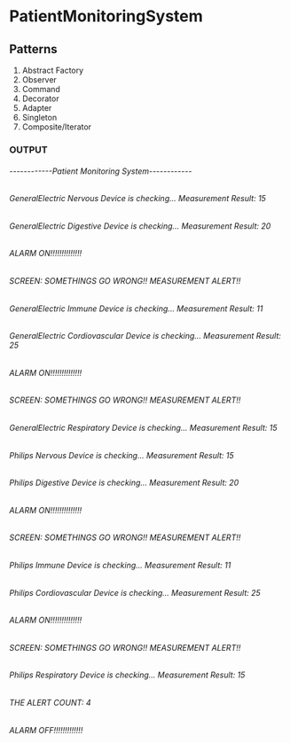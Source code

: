 # PatientMonitoringSystem

## **Patterns**

1. Abstract Factory
2. Observer
3. Command
4. Decorator
5. Adapter
6. Singleton
7. Composite/Iterator


### OUTPUT


###### ------------Patient Monitoring System------------

###### GeneralElectric Nervous Device is checking... Measurement Result: 15

###### GeneralElectric Digestive Device is checking... Measurement Result: 20
###### ALARM ON!!!!!!!!!!!!!!
###### SCREEN: SOMETHINGS GO WRONG!! MEASUREMENT ALERT!!

###### GeneralElectric Immune Device is checking... Measurement Result: 11

###### GeneralElectric Cordiovascular Device is checking... Measurement Result: 25

###### ALARM ON!!!!!!!!!!!!!!
###### SCREEN: SOMETHINGS GO WRONG!! MEASUREMENT ALERT!!

###### GeneralElectric Respiratory Device is checking... Measurement Result: 15

###### Philips Nervous Device is checking... Measurement Result: 15

###### Philips Digestive Device is checking... Measurement Result: 20
###### ALARM ON!!!!!!!!!!!!!!
###### SCREEN: SOMETHINGS GO WRONG!! MEASUREMENT ALERT!!

###### Philips Immune Device is checking... Measurement Result: 11

###### Philips Cordiovascular Device is checking... Measurement Result: 25

###### ALARM ON!!!!!!!!!!!!!!
###### SCREEN: SOMETHINGS GO WRONG!! MEASUREMENT ALERT!!

###### Philips Respiratory Device is checking... Measurement Result: 15


###### THE ALERT COUNT: 4

###### ALARM OFF!!!!!!!!!!!!!
